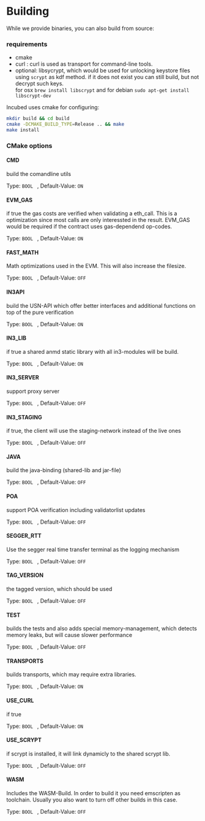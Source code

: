 # Building

While we provide binaries, you can also build from source:

### requirements

- cmake
- curl : curl is used as transport for command-line tools.
- optional: libsycrypt, which would be used for unlocking keystore files using `scrypt` as kdf method. if it does not exist you can still build, but not decrypt such keys.   
  for osx `brew install libscrypt` and for debian `sudo apt-get install libscrypt-dev`

Incubed uses cmake for configuring:

```sh
mkdir build && cd build
cmake -DCMAKE_BUILD_TYPE=Release .. && make
make install
```

### CMake options

#### CMD

  build the comandline utils

  Type: `BOOL ` ,    Default-Value: `ON`


#### EVM_GAS

  if true the gas costs are verified when validating a eth_call. This is a optimization since most calls are only interessted in the result. EVM_GAS would be required if the contract uses gas-dependend op-codes.

  Type: `BOOL ` ,    Default-Value: `ON`


#### FAST_MATH

  Math optimizations used in the EVM. This will also increase the filesize.

  Type: `BOOL ` ,    Default-Value: `OFF`


#### IN3API

  build the USN-API which offer better interfaces and additional functions on top of the pure verification

  Type: `BOOL ` ,    Default-Value: `ON`


#### IN3_LIB

  if true a shared anmd static library with all in3-modules will be build.

  Type: `BOOL ` ,    Default-Value: `ON`


#### IN3_SERVER

  support proxy server

  Type: `BOOL ` ,    Default-Value: `OFF`


#### IN3_STAGING

  if true, the client will use the staging-network instead of the live ones

  Type: `BOOL ` ,    Default-Value: `OFF`


#### JAVA

  build the java-binding (shared-lib and jar-file)

  Type: `BOOL ` ,    Default-Value: `OFF`


#### POA

  support POA verification including validatorlist updates

  Type: `BOOL ` ,    Default-Value: `OFF`


#### SEGGER_RTT

  Use the segger real time transfer terminal as the logging mechanism

  Type: `BOOL ` ,    Default-Value: `OFF`


#### TAG_VERSION

  the tagged version, which should be used

  Type: `BOOL ` ,    Default-Value: `OFF`


#### TEST

  builds the tests and also adds special memory-management, which detects memory leaks, but will cause slower performance

  Type: `BOOL ` ,    Default-Value: `OFF`


#### TRANSPORTS

  builds transports, which may require extra libraries.

  Type: `BOOL ` ,    Default-Value: `ON`


#### USE_CURL

  if true 

  Type: `BOOL ` ,    Default-Value: `ON`


#### USE_SCRYPT

  if scrypt is installed, it will link dynamicly to the shared scrypt lib.

  Type: `BOOL ` ,    Default-Value: `OFF`


#### WASM

  Includes the WASM-Build. In order to build it you need emscripten as toolchain. Usually you also want to turn off other builds in this case.

  Type: `BOOL ` ,    Default-Value: `OFF`


